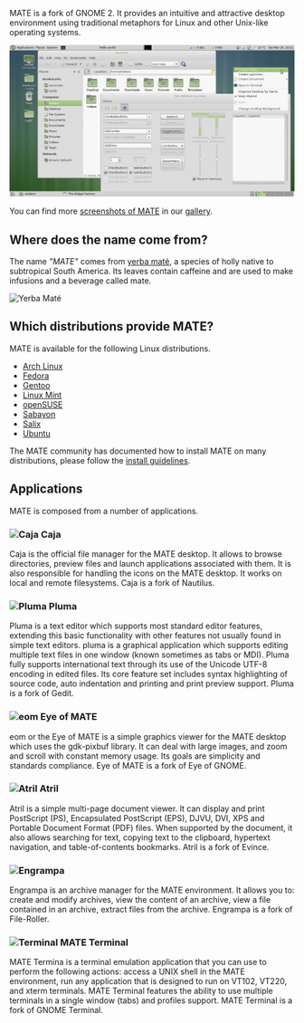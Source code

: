 <!--
.. link:
.. description:
.. tags: Applications,Screenshots
.. date: 2011-12-05 11:31:12
.. title: About
.. slug: index
.. pretty_url: False
-->

MATE is a fork of GNOME 2. It provides an intuitive and attractive desktop
environment using traditional metaphors for Linux and other Unix-like
operating systems.

![](/gallery/themes/1.6/theme-menta.png)

You can find more [screenshots of MATE](/gallery/1.6/) in our [gallery](/gallery/).

## Where does the name come from?

The name _"MATE"_ comes from [yerba maté](http://en.wikipedia.org/wiki/Yerba_mate),
a species of holly native to subtropical South America. Its leaves contain
caffeine and are used to make infusions and a beverage called mate.

![Yerba Maté](http://upload.wikimedia.org/wikipedia/commons/thumb/2/28/Ilex_paraguariensis_-_K%C3%B6hler%E2%80%93s_Medizinal-Pflanzen-074.jpg/220px-Ilex_paraguariensis_-_K%C3%B6hler%E2%80%93s_Medizinal-Pflanzen-074.jpg) 

## Which distributions provide MATE?

MATE is available for the following Linux distributions.

  * [Arch Linux](http://www.archlinux.org/)
  * [Fedora](http://www.fedoraproject.org/)
  * [Gentoo](http://www.gentoo.org/)  
  * [Linux Mint](http://linuxmint.com/)
  * [openSUSE](http://www.opensuse.org/)  
  * [Sabayon](http://www.sabayon.org/)
  * [Salix](http://www.salixos.org/)
  * [Ubuntu](http://www.ubuntu.com/)

The MATE community has documented how to install MATE on many distributions,
please follow the [install guidelines](http://wiki.mate-desktop.org/download).

## Applications

MATE is composed from a number of applications.

### ![Caja](/wp-content/uploads/2011/12/file-manager.png)  Caja

Caja is the official file manager for the MATE desktop. It allows to 
browse directories, preview files and launch applications 
associated with them. It is also responsible for handling the icons 
on the MATE desktop. It works on local and remote filesystems. Caja 
is a fork of Nautilus. 

### ![Pluma](/wp-content/uploads/2011/12/accessories-text-editor.png) Pluma 

Pluma is a text editor which supports most standard editor 
features, extending this basic functionality with other features 
not usually found in simple text editors. pluma is a graphical 
application which supports editing multiple text files in one 
window (known sometimes as tabs or MDI). Pluma fully supports 
international text through its use of the Unicode UTF-8 encoding in 
edited files. Its core feature set includes syntax highlighting of 
source code, auto indentation and printing and print preview 
support. Pluma is a fork of Gedit. 

### ![eom](/wp-content/uploads/2011/12/eom.png) Eye of MATE

eom or the Eye of MATE is a simple graphics viewer for the MATE 
desktop which uses the gdk-pixbuf library. It can deal with large 
images, and zoom and scroll with constant memory usage. Its goals 
are simplicity and standards compliance. Eye of MATE is a fork of 
Eye of GNOME.

### ![Atril](/wp-content/uploads/2011/12/atril.png) Atril

Atril is a simple multi-page document viewer. It can display and 
print PostScript (PS), Encapsulated PostScript (EPS), DJVU, DVI, 
XPS and Portable Document Format (PDF) files. When supported by the 
document, it also allows searching for text, copying text to the 
clipboard, hypertext navigation, and table-of-contents bookmarks. 
Atril is a fork of Evince. 

### ![Engrampa](/wp-content/uploads/2011/12/engrampa.png)

Engrampa is an archive 
manager for the MATE environment. It allows you to: create and 
modify archives, view the content of an archive, view a file 
contained in an archive, extract files from the archive. Engrampa 
is a fork of File-Roller. 

### ![Terminal](/wp-content/uploads/2011/12/gnome-terminal.png) MATE Terminal

MATE Termina is a terminal emulation application that you can use to perform the 
following actions: access a UNIX shell in the MATE environment, run 
any application that is designed to run on VT102, VT220, and xterm 
terminals. MATE Terminal features the ability to use multiple 
terminals in a single window (tabs) and profiles support. MATE 
Terminal is a fork of GNOME Terminal.
